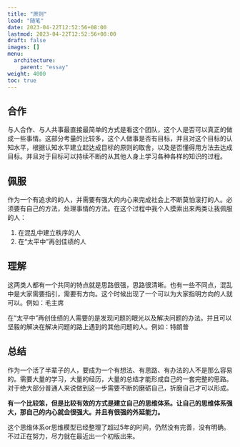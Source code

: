 ```yaml
---
title: "原则"
lead: "随笔"
date: 2023-04-22T12:52:56+08:00
lastmod: 2023-04-22T12:52:56+08:00
draft: false
images: []
menu:
  architecture:
    parent: "essay"
weight: 4000
toc: true
---
```

## 合作

与人合作、与人共事最直接最简单的方式是看这个团队，这个人是否可以真正的做成一些事情。这部分考量的比较多，这个人做事是否有目标，并且对这个目标的认知水平，根据认知水平建立起达成目标的原则的取舍，以及是否懂得用方法去达成目标。并且对于目标可以持续不断的从其他人身上学习各种各样的知识的过程。

## 佩服

作为一个有追求的的人，并需要有强大的内心来完成社会上不断莫怕滚打的人。必须要有自己的方法，处理事情的方法。在这个过程中我个人摸索出来两类让我佩服的人：
1. 在混乱中建立秩序的人
2. 在“太平中”再创佳绩的人

## 理解

这两类人都有一个共同的特点就是思路很强，思路很清晰。也有一些不同点，混乱中是大家需要指引，需要有方向。这个时候出现了一个可以为大家指明方向的人就可以。例如：毛主席

在“太平中”再创佳绩的人需要的是发现问题的眼光以及解决问题的办法。并且可以坚毅的解决在解决问题的路上遇到的其他问题的人。例如：特朗普

## 总结

作为一个活了半辈子的人，要成为一个有想法、有思路、有办法的人不是那么容易的。需要大量的学习，大量的经历，大量的总结才能形成自己的一套完整的思路。对于绝大部分普通人来说做到这一步需要不断的磨砺自己，折磨自己才可以形成。

**有一个比较笨，但是比较有效的方式是建立自己的思维体系。让自己的思维体系强大，那自己的内心就会很强大。并且有很强的外延能力。**

这个思维体系or思维模型已经整理了超过5年的时间，仍然没有完善，没有明确。不过正在努力，尽力就在最近出一个初版出来。
